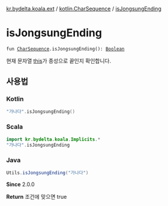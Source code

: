 [kr.bydelta.koala.ext](../index.md) / [kotlin.CharSequence](index.md) / [isJongsungEnding](./is-jongsung-ending.md)

# isJongsungEnding

`fun `[`CharSequence`](https://kotlinlang.org/api/latest/jvm/stdlib/kotlin/-char-sequence/index.html)`.isJongsungEnding(): `[`Boolean`](https://kotlinlang.org/api/latest/jvm/stdlib/kotlin/-boolean/index.html)

현재 문자열 [this](is-jongsung-ending/-this-.md)가 종성으로 끝인지 확인합니다.

## 사용법

### Kotlin

``` kotlin
"가나다".isJongsungEnding()
```

### Scala

``` kotlin
import kr.bydelta.koala.Implicits.*
"가나다".isJongsungEnding
```

### Java

``` java
Utils.isJongsungEnding("가나다")
```

**Since**
2.0.0

**Return**
조건에 맞으면 true


